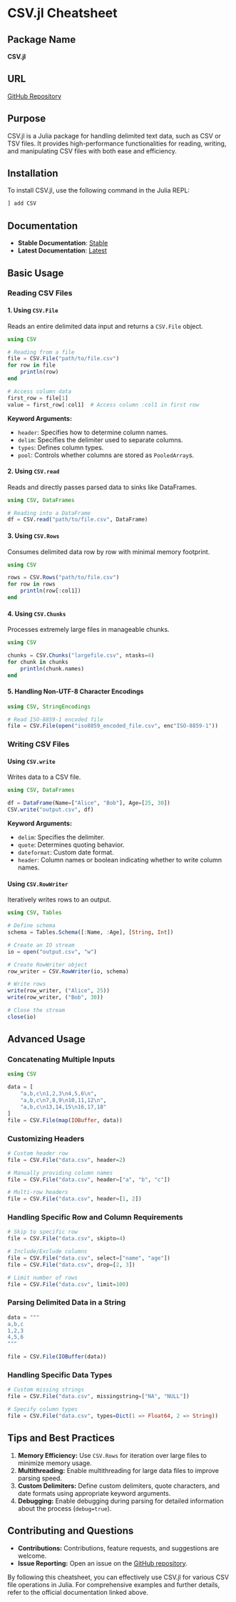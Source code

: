 # CSV.jl Cheatsheet

## Package Name
**CSV.jl**

## URL
[GitHub Repository](https://github.com/JuliaData/CSV.jl)

## Purpose
CSV.jl is a Julia package for handling delimited text data, such as CSV or TSV files. It provides high-performance functionalities for reading, writing, and manipulating CSV files with both ease and efficiency. 

## Installation
To install CSV.jl, use the following command in the Julia REPL:
```julia
] add CSV
```

## Documentation
- **Stable Documentation**: [Stable](https://JuliaData.github.io/CSV.jl/stable)
- **Latest Documentation**: [Latest](https://JuliaData.github.io/CSV.jl/latest)

## Basic Usage

### Reading CSV Files
#### 1. Using `CSV.File`
Reads an entire delimited data input and returns a `CSV.File` object.
```julia
using CSV

# Reading from a file
file = CSV.File("path/to/file.csv")
for row in file
    println(row)
end

# Access column data
first_row = file[1]
value = first_row[:col1]  # Access column :col1 in first row
```
**Keyword Arguments:**
- `header`: Specifies how to determine column names.
- `delim`: Specifies the delimiter used to separate columns.
- `types`: Defines column types.
- `pool`: Controls whether columns are stored as `PooledArray`s.

#### 2. Using `CSV.read`
Reads and directly passes parsed data to sinks like DataFrames.
```julia
using CSV, DataFrames

# Reading into a DataFrame
df = CSV.read("path/to/file.csv", DataFrame)
```

#### 3. Using `CSV.Rows`
Consumes delimited data row by row with minimal memory footprint.
```julia
using CSV

rows = CSV.Rows("path/to/file.csv")
for row in rows
    println(row[:col1])
end
```

#### 4. Using `CSV.Chunks`
Processes extremely large files in manageable chunks.
```julia
using CSV

chunks = CSV.Chunks("largefile.csv", ntasks=4)
for chunk in chunks
    println(chunk.names)
end
```

#### 5. Handling Non-UTF-8 Character Encodings
```julia
using CSV, StringEncodings

# Read ISO-8859-1 encoded file
file = CSV.File(open("iso8859_encoded_file.csv", enc"ISO-8859-1"))
```

### Writing CSV Files
#### Using `CSV.write`
Writes data to a CSV file.
```julia
using CSV, DataFrames

df = DataFrame(Name=["Alice", "Bob"], Age=[25, 30])
CSV.write("output.csv", df)
```
**Keyword Arguments:**
- `delim`: Specifies the delimiter.
- `quote`: Determines quoting behavior.
- `dateformat`: Custom date format.
- `header`: Column names or boolean indicating whether to write column names.

#### Using `CSV.RowWriter`
Iteratively writes rows to an output.
```julia
using CSV, Tables

# Define schema
schema = Tables.Schema([:Name, :Age], [String, Int])

# Create an IO stream
io = open("output.csv", "w")

# Create RowWriter object
row_writer = CSV.RowWriter(io, schema)

# Write rows
write(row_writer, ("Alice", 25))
write(row_writer, ("Bob", 30))

# Close the stream
close(io)
```

## Advanced Usage

### Concatenating Multiple Inputs
```julia
using CSV

data = [
    "a,b,c\n1,2,3\n4,5,6\n",
    "a,b,c\n7,8,9\n10,11,12\n",
    "a,b,c\n13,14,15\n16,17,18"
]
file = CSV.File(map(IOBuffer, data))
```

### Customizing Headers
```julia
# Custom header row
file = CSV.File("data.csv", header=2)

# Manually providing column names
file = CSV.File("data.csv", header=["a", "b", "c"])

# Multi-row headers
file = CSV.File("data.csv", header=[1, 2])
```

### Handling Specific Row and Column Requirements
```julia
# Skip to specific row
file = CSV.File("data.csv", skipto=4)

# Include/Exclude columns
file = CSV.File("data.csv", select=["name", "age"])
file = CSV.File("data.csv", drop=[2, 3])

# Limit number of rows
file = CSV.File("data.csv", limit=100)
```

### Parsing Delimited Data in a String
```julia
data = """
a,b,c
1,2,3
4,5,6
"""

file = CSV.File(IOBuffer(data))
```

### Handling Specific Data Types
```julia
# Custom missing strings
file = CSV.File("data.csv", missingstring=["NA", "NULL"])

# Specify column types
file = CSV.File("data.csv", types=Dict(1 => Float64, 2 => String))
```

## Tips and Best Practices
1. **Memory Efficiency:** Use `CSV.Rows` for iteration over large files to minimize memory usage.
2. **Multithreading:** Enable multithreading for large data files to improve parsing speed.
3. **Custom Delimiters:** Define custom delimiters, quote characters, and date formats using appropriate keyword arguments.
4. **Debugging:** Enable debugging during parsing for detailed information about the process (`debug=true`).

## Contributing and Questions
- **Contributions:** Contributions, feature requests, and suggestions are welcome.
- **Issue Reporting:** Open an issue on the [GitHub repository](https://github.com/JuliaData/CSV.jl/issues).

By following this cheatsheet, you can effectively use CSV.jl for various CSV file operations in Julia. For comprehensive examples and further details, refer to the official documentation linked above.